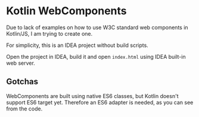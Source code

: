 # Kotlin WebComponents

Due to lack of examples on how to use W3C standard web components in Kotlin/JS, I am trying to create one.

For simplicity, this is an IDEA project without build scripts.

Open the project in IDEA, build it and open `index.html` using IDEA built-in web server.

## Gotchas

WebComponents are built using native ES6 classes, but Kotlin doesn't support ES6 target yet.
Therefore an ES6 adapter is needed, as you can see from the code.
